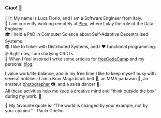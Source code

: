 ### Ciao! 👋

:it: My name is Luca Florio, and I am a Software Engineer from Italy.  
:necktie: I am currently working remotely at [Pleo](https://www.pleo.io/en/), where I play the role of the Data Engineer.  
:mortar_board: I hold a PhD in Computer Science about Self-Adaptive Decentralised Systems.   
:books: I like to tinker with Distributed Systems, and I :heart: functional programming.  
:nerd_face: Right now, I am studying CRDTs.  
:pencil: When I feel inspired I write some articles for [freeCodeCamp](https://www.freecodecamp.org/news/author/elleflorio/) and my personal [blog](https://www.florio.dev/).

I value work/life balance, and in my free time I like to keep myself busy with several hobbies: I am a Krav Maga black belt :martial_arts_uniform:, an MMA padawan :boxing_glove:, an amateur [photographer](https://unsplash.com/@elleflorio) :camera:, and a salsa dancer :man_dancing:.  
All these activities help me keep a creative mind and “think outside the box” during my work. :unicorn:

:scroll: My favourite quote is: “The world is changed by your example, not by your opinion.” - Paulo Coelho 

<!--
**elleFlorio/elleflorio** is a ✨ _special_ ✨ repository because its `README.md` (this file) appears on your GitHub profile.

Here are some ideas to get you started:

- 🔭 I’m currently working on ...
- 🌱 I’m currently learning ...
- 👯 I’m looking to collaborate on ...
- 🤔 I’m looking for help with ...
- 💬 Ask me about ...
- 📫 How to reach me: ...
- 😄 Pronouns: ...
- ⚡ Fun fact: ...
-->
